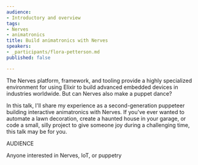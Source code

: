 ```yaml
---
audience:
- Introductory and overview
tags:
- Nerves
- animatronics
title: Build animatronics with Nerves
speakers:
- _participants/flora-petterson.md
published: false

---
```

The Nerves platform, framework, and tooling provide a highly specialized environment for using Elixir to build advanced embedded devices in industries worldwide. But can Nerves also make a puppet dance?   

In this talk, I'll share my experience as a second-generation puppeteer building interactive animatronics with Nerves. If you've ever wanted to automate a lawn decoration, create a haunted house in your garage, or code a small, silly project to give someone joy during a challenging time, this talk may be for you.

AUDIENCE

Anyone interested in Nerves, IoT, or puppetry
